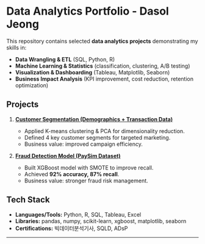 # Data Analytics Portfolio - Dasol Jeong

This repository contains selected **data analytics projects** demonstrating my skills in:
- **Data Wrangling & ETL** (SQL, Python, R)
- **Machine Learning & Statistics** (classification, clustering, A/B testing)
- **Visualization & Dashboarding** (Tableau, Matplotlib, Seaborn)
- **Business Impact Analysis** (KPI improvement, cost reduction, retention optimization)

## Projects
1. **[Customer Segmentation (Demographics + Transaction Data)](https://github.com/dsj-data/CustomerSegmentation)**  
   - Applied K-means clustering & PCA for dimensionality reduction.  
   - Defined 4 key customer segments for targeted marketing.  
   - Business value: improved campaign efficiency.

2. **[Fraud Detection Model (PaySim Dataset)](https://github.com/dsj-data/FraudDetect.git)**  
   - Built XGBoost model with SMOTE to improve recall.  
   - Achieved **92% accuracy, 87% recall**.  
   - Business value: stronger fraud risk management.

## Tech Stack
- **Languages/Tools:** Python, R, SQL, Tableau, Excel  
- **Libraries:** pandas, numpy, scikit-learn, xgboost, matplotlib, seaborn  
- **Certifications:** 빅데이터분석기사, SQLD, ADsP

---
